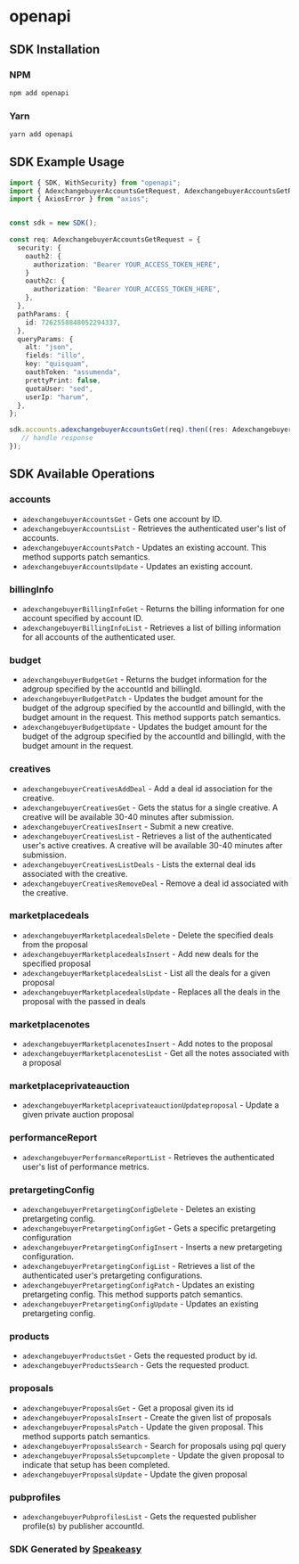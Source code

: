 # openapi

<!-- Start SDK Installation -->
## SDK Installation

### NPM

```bash
npm add openapi
```

### Yarn

```bash
yarn add openapi
```
<!-- End SDK Installation -->

<!-- Start SDK Example Usage -->
## SDK Example Usage

```typescript
import { SDK, WithSecurity} from "openapi";
import { AdexchangebuyerAccountsGetRequest, AdexchangebuyerAccountsGetResponse } from "openapi/src/sdk/models/operations";
import { AxiosError } from "axios";


const sdk = new SDK();
    
const req: AdexchangebuyerAccountsGetRequest = {
  security: {
    oauth2: {
      authorization: "Bearer YOUR_ACCESS_TOKEN_HERE",
    }
    oauth2c: {
      authorization: "Bearer YOUR_ACCESS_TOKEN_HERE",
    },
  },
  pathParams: {
    id: 7262558848052294337,
  },
  queryParams: {
    alt: "json",
    fields: "illo",
    key: "quisquam",
    oauthToken: "assumenda",
    prettyPrint: false,
    quotaUser: "sed",
    userIp: "harum",
  },
};

sdk.accounts.adexchangebuyerAccountsGet(req).then((res: AdexchangebuyerAccountsGetResponse | AxiosError) => {
   // handle response
});
```
<!-- End SDK Example Usage -->

<!-- Start SDK Available Operations -->
## SDK Available Operations

### accounts

* `adexchangebuyerAccountsGet` - Gets one account by ID.
* `adexchangebuyerAccountsList` - Retrieves the authenticated user's list of accounts.
* `adexchangebuyerAccountsPatch` - Updates an existing account. This method supports patch semantics.
* `adexchangebuyerAccountsUpdate` - Updates an existing account.

### billingInfo

* `adexchangebuyerBillingInfoGet` - Returns the billing information for one account specified by account ID.
* `adexchangebuyerBillingInfoList` - Retrieves a list of billing information for all accounts of the authenticated user.

### budget

* `adexchangebuyerBudgetGet` - Returns the budget information for the adgroup specified by the accountId and billingId.
* `adexchangebuyerBudgetPatch` - Updates the budget amount for the budget of the adgroup specified by the accountId and billingId, with the budget amount in the request. This method supports patch semantics.
* `adexchangebuyerBudgetUpdate` - Updates the budget amount for the budget of the adgroup specified by the accountId and billingId, with the budget amount in the request.

### creatives

* `adexchangebuyerCreativesAddDeal` - Add a deal id association for the creative.
* `adexchangebuyerCreativesGet` - Gets the status for a single creative. A creative will be available 30-40 minutes after submission.
* `adexchangebuyerCreativesInsert` - Submit a new creative.
* `adexchangebuyerCreativesList` - Retrieves a list of the authenticated user's active creatives. A creative will be available 30-40 minutes after submission.
* `adexchangebuyerCreativesListDeals` - Lists the external deal ids associated with the creative.
* `adexchangebuyerCreativesRemoveDeal` - Remove a deal id associated with the creative.

### marketplacedeals

* `adexchangebuyerMarketplacedealsDelete` - Delete the specified deals from the proposal
* `adexchangebuyerMarketplacedealsInsert` - Add new deals for the specified proposal
* `adexchangebuyerMarketplacedealsList` - List all the deals for a given proposal
* `adexchangebuyerMarketplacedealsUpdate` - Replaces all the deals in the proposal with the passed in deals

### marketplacenotes

* `adexchangebuyerMarketplacenotesInsert` - Add notes to the proposal
* `adexchangebuyerMarketplacenotesList` - Get all the notes associated with a proposal

### marketplaceprivateauction

* `adexchangebuyerMarketplaceprivateauctionUpdateproposal` - Update a given private auction proposal

### performanceReport

* `adexchangebuyerPerformanceReportList` - Retrieves the authenticated user's list of performance metrics.

### pretargetingConfig

* `adexchangebuyerPretargetingConfigDelete` - Deletes an existing pretargeting config.
* `adexchangebuyerPretargetingConfigGet` - Gets a specific pretargeting configuration
* `adexchangebuyerPretargetingConfigInsert` - Inserts a new pretargeting configuration.
* `adexchangebuyerPretargetingConfigList` - Retrieves a list of the authenticated user's pretargeting configurations.
* `adexchangebuyerPretargetingConfigPatch` - Updates an existing pretargeting config. This method supports patch semantics.
* `adexchangebuyerPretargetingConfigUpdate` - Updates an existing pretargeting config.

### products

* `adexchangebuyerProductsGet` - Gets the requested product by id.
* `adexchangebuyerProductsSearch` - Gets the requested product.

### proposals

* `adexchangebuyerProposalsGet` - Get a proposal given its id
* `adexchangebuyerProposalsInsert` - Create the given list of proposals
* `adexchangebuyerProposalsPatch` - Update the given proposal. This method supports patch semantics.
* `adexchangebuyerProposalsSearch` - Search for proposals using pql query
* `adexchangebuyerProposalsSetupcomplete` - Update the given proposal to indicate that setup has been completed.
* `adexchangebuyerProposalsUpdate` - Update the given proposal

### pubprofiles

* `adexchangebuyerPubprofilesList` - Gets the requested publisher profile(s) by publisher accountId.

<!-- End SDK Available Operations -->

### SDK Generated by [Speakeasy](https://docs.speakeasyapi.dev/docs/using-speakeasy/client-sdks)
